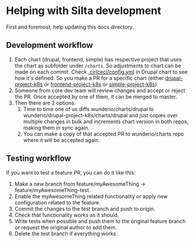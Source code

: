# Helping with Silta development

First and foremost, help updating this docs directory.

## Development workflow

1. Each chart (drupal, frontend, simple) has respective project that uses the chart as subfolder under `/charts`. So adjustments to chart can be made on each commit. Check [.cirlceci/config.yml](https://github.com/wunderio/drupal-project-k8s/blob/master/.circleci/config.yml#L29) in Drupal chart to see how it's defined. So you make a PR for a specific chart (either [drupal-project-k8s](https://github.com/wunderio/drupal-project-k8s) or [frontend-project-k8s](https://github.com/wunderio/frontend-project-k8s) or [simple-project-k8s](https://github.com/wunderio/simple-project-k8s))
1. Someone from core dev team will review changes and accept or reject the PR. Once accepted by one of them, it can be merged to master.
1. Then there are 2 options:
   1. Time to time one of us diffs wunderio/charts/drupal to wunderio/drupal-project-k8s/charts/drupal and just copies over multiple changes in bulk and increments chart version in both repos, making them in sync again.
   1. You can make a copy of that accepted PR to wunderio/charts repo where it will be accepted again.

## Testing workflow

If you want to test a feature PR, you can do it like this:

1. Make a new branch from feature/myAwesomeThing -> feature/myAwesomeThing-test.
1. Enable the myAwesomeThing related functionality or apply new configuration related to the feature.
1. Commit the changes to the test branch and push to origin.
1. Check that functionality works as it should.
1. Write tests when possible and push them to the original feature branch or request the original author to add them.
1. Delete the test branch if everything works.
